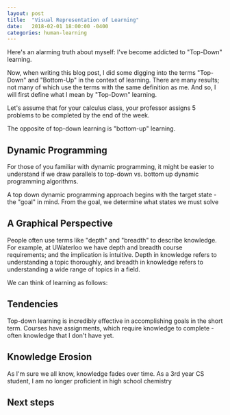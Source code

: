 ```yaml
---
layout: post
title:  "Visual Representation of Learning"
date:   2018-02-01 18:00:00 -0400
categories: human-learning
---
```


Here's an alarming truth about myself: I've become addicted to "Top-Down" learning.

Now, when writing this blog post, I did some digging into the terms "Top-Down" and "Bottom-Up" in the context of learning. There are many results; not many of which use the terms with the same definition as me. And so, I will first define what I mean by "Top-Down" learning.

Let's assume that for your calculus class, your professor assigns 5 problems to be completed by the end of the week.

The opposite of top-down learning is "bottom-up" learning.



## Dynamic Programming

For those of you familiar with dynamic programming, it might be easier to understand if we draw parallels to top-down vs. bottom up dynamic programming algorithms.

A top down dynamic programming approach begins with the target state - the "goal" in mind. From the goal, we determine what states we must solve

## A Graphical Perspective

People often use terms like "depth" and "breadth" to describe knowledge. For example, at UWaterloo we have depth and breadth course requirements; and the implication is intuitive. Depth in knowledge refers to understanding a topic thoroughly, and breadth in knowledge refers to understanding a wide range of topics in a field.

We can think of learning as follows:

## Tendencies

Top-down learning is incredibly effective in accomplishing goals in the short term. Courses have assignments, which require knowledge to complete - often knowledge that I don't have yet. 


## Knowledge Erosion

As I'm sure we all know, knowledge fades over time. As a 3rd year CS student, I am no longer proficient in high school chemistry

## Next steps